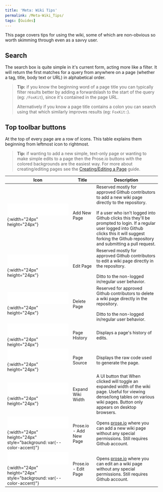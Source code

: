 ```yaml
---
title: 'Meta: Wiki Tips'
permalink: /Meta-Wiki_Tips/
tags: [Guides]
---
```


This page covers tips for using the wiki, some of which are non-obvious so worth skimming through even as a savvy user.

## Search

The search box is quite simple in it's current form, acting more like a filter. It will return the first matches for a query from anywhere on a page (whether a tag, title, body text or URL) in alphabetical order.

> **Tip:** if you know the beginning word of a page title you can typically filter results better by adding a forwardslash to the start of the query (eg: `/FoxKit`), since it's contained in the page URL.
>
> Alternatively if you know a page title contains a colon you can search using that which similarly improves results (eg: `FoxKit:`).


## Top toolbar buttons

At the top of every page are a row of icons. This table explains them beginning from leftmost icon to rightmost.

> **Tip:** if wanting to add a new simple, text-only page or wanting to make simple edits to a page then the Prose.io buttons with the colored backgrounds are the easiest way. For more about creating/editing pages see the [Creating/Editing a Page](/Meta-Creating_Editing_a_Page) guide.

| Icon | Title | Description |
|-|-|-|
| ![](/assets/images/ui.svg#icons-editing-add){:width="24px" height="24px"} | Add New Page | Reserved mostly for approved Github contributors to add a new wiki page directly to the repository.<br/><br/>If a user who isn't logged into Github clicks this they'll be prompted to login. If a regular user logged into Github clicks this it will suggest forking the Github repository and submitting a pull request. |
| ![](/assets/images/ui.svg#icons-editing-edit){:width="24px" height="24px"} | Edit Page | Reserved mostly for approved Github contributors to edit a wiki page directly in the repository.<br/><br/>Ditto to the non-logged in/regular user behavior. |
| ![](/assets/images/ui.svg#icons-editing-delete){:width="24px" height="24px"} | Delete Page | Reserved for approved Github contributors to delete a wiki page directly in the repository.<br/><br/>Ditto to the non-logged in/regular user behavior. |
| ![](/assets/images/ui.svg#icons-editing-history){:width="24px" height="24px"} | Page History | Displays a page's history of edits. |
| ![](/assets/images/ui.svg#icons-editing-source){:width="24px" height="24px"} | Page Source | Displays the raw code used to generate the page. |
| ![](/assets/images/ui.svg#icons-page-expand-expand){:width="24px" height="24px"} | Expand Wiki Width | A UI button that When clicked will toggle an expanded width of the wiki page. Useful for viewing dense/long tables on various wiki pages. Button only appears on desktop browsers. |
| ![](/assets/images/ui.svg#icons-editing-add){:width="24px" height="24px" style="background: var(--color-accent)"} | Prose.io - Add New Page | Opens [prose.io](https://prose.io) where you can add a new wiki page without any special permissions. Still requires Github account. |
| ![](/assets/images/ui.svg#icons-editing-edit){:width="24px" height="24px" style="background: var(--color-accent)"} | Prose.io - Edit Page | Opens [prose.io](https://prose.io) where you can edit an a wiki page without any special permissions. Still requires Github account. |